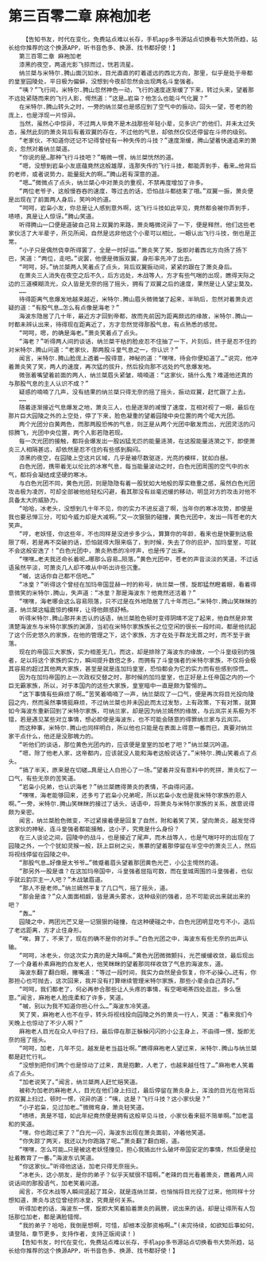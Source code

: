 # 第三百零二章 麻袍加老
        【告知书友，时代在变化，免费站点难以长存，手机app多书源站点切换看书大势所趋，站长给你推荐的这个换源APP，听书音色多、换源、找书都好使！】
       第三百零二章 麻袍加老
       漆黑的夜空，两道光影飞掠而过，恍若流星。
       纳兰桀与米特尔.腾山面沉如水，目光直直的盯着遥远的西北方向，那里，似乎是处于帝都的皇室园陵处，平日极为偏僻，没想到今夜却忽然会出现两名斗皇强者。
       “咦？”飞行间，米特尔.腾山忽然神色一动，飞行的速度逐渐缓了下来，转过头来，望着那不远处紧随而来的飞行人影，愕然道：“这是…岩枭？他怎么也能斗气化翼？”
       在米特尔.腾山转头之时，一旁的纳兰桀也是感应到了空气中的振动，回头一望，苍老的脸庞上，也是浮现一片惊异。
       当然，虽然心中惊异，不过两人毕竟不是木战那些年轻小辈，见多识广的他们，并未太过失态，虽然此刻的萧炎背后有着双翼的存在，不过他的气息，却依然仅仅还停留在斗师的级别。
       “老家伙，不知道你还记不记得曾经有一种失传的斗技？”速度渐缓，腾山望着快速追来的萧炎，忽然对着纳兰桀道。
       “你说的是…那种飞行斗技吧？”略微一愣，纳兰桀恍然的道。
       “嗯，没想到岩枭小友底蕴竟然这般雄厚，连那失传的飞行斗技，都能弄到手，看来…他背后的老师，或者说势力，能量挺大的啊…”腾山若有深意的道。
       “嗯…”微微点了点头，纳兰桀心中对萧炎的重视，不禁再度增加了许多。
       “两位老爷子，这般慢吞吞的速度，等过去的话，恐怕战斗都结束了哦。”双翼一振，萧炎便是出现在了前面两人身后，笑吟吟的道。
       “呵呵，岩枭小友，你总是让人感到意外啊，这飞行斗技如此罕见，竟然都会被你弄到手，啧啧，真是让人惊讶。”腾山笑道。
       听得腾山一口便是道破自己背上双翼的来路，萧炎略微诧异了一下，便是释然，他们这些老家伙活了大半辈子，所见所闻，自然是远非他这个小辈可以相比，一眼认出飞行斗技，倒也是正常。
       “小子只是偶然侥幸所得罢了，全是一时好运。”萧炎笑了笑，旋即对着西北方向扬了扬下巴，笑道：“两位，走吧。”说罢，他便是微振双翼，身形率先冲了出去。
       “呵呵，好。”纳兰桀两人笑着点了点头，背后双翼振动间，紧紧的跟在了萧炎身后。
       在萧炎三人消失在夜空之后不久，后方远处，木战等人，方才有些气喘的出现，瞧得天际之边的三道模糊流光，众人皆是无奈的摇了摇头，拥有了双翼之后的速度，果然是让人望尘莫及。
       ……
       待得距离气息爆发地越来越近，米特尔.腾山眉头微微皱了起来，半晌后，忽然对着萧炎迟疑的道：“有股气息…怎么有点像是海老？”
       海波东隐居了几十年，最近方才回到帝都，故而先前因为距离颇远的缘故，米特尔.腾山一时都未辨认出来，待得现在距离近了，方才忽然觉得那股气息，有点熟悉的感觉。
       “呵呵，嗯，的确是海老。”萧炎笑着点了点头。
       “海老？”听得两人间的谈话，纳兰桀干枯的脸皮忍不住抽了一下，片刻后，终于是忍不住的对米特尔.腾山问道：“老家伙，那两股斗皇气息之一，你认识？”
       闻言，米特尔.腾山脸庞上透着一股得意，神秘的道：“嘿嘿，待会你便知道了…”说完，他冲着萧炎笑了笑，两人的速度，再次猛的拔升，然后投向那不远处的气息爆发地。
       微张着嘴望着前面的两人，纳兰桀眉头紧皱，喃喃道：“这家伙，搞什么鬼？难道他还真的与那股气息的主人认识不成？”
       疑惑的喃喃了几声，没有结果的纳兰桀只得无奈的摇了摇头，振动双翼，赶忙跟了上去。
       ……
       随着逐渐接近气息爆发之地，萧炎三人，也是逐渐的减慢了速度，互相对视了一眼，最后在那片巨大园陵之外的上空处，停了下来，脸色凝重的望着园陵中央位置的两个喏大光团。
       两个光团分白黄两色，而那两股恐怖的气息，则正是从两个光团中散发而出，光团灵活的闪掠腾飞，光团中央位置，两个人影若隐若现。
       每一次光团的接触，都将会爆发出一股凶猛无匹的能量涟漪，在这股能量涟漪之下，即使萧炎三人相隔甚远，却依然是忍不住的有些感到胸闷。
       漆黑的夜空，在园陵上空这片区域，几乎是被尽数驱逐，光亮的模样，犹如白昼。
       白色光团，携带着无以伦比的冰寒气息，每当能量波动之时，白色光团周围的空气中的水气，都将会凝结成坚硬的寒冰。
       与白色光团不同，黄色光团，则是隐隐有着一股犹如大地般的厚实稳重之感，虽然白色光团攻击极为凌厉，可却全部被他给轻松闪避，看其那没有丝毫迟缓的移动，明显对方的攻击对他不具备太大的威胁力。
       “哈哈，冰老头，没想到几十年不见，你的实力不进反退了啊，当年你的寒冰攻势，即使是我也要忌惮三分，可如今威力却是大减啊。”又一次狠狠的碰撞，黄色光团中，发出一阵苍老的大笑声。
       “哼，老妖怪，你这些年，不也同样是没进步多少么，算算你的年龄，看来也是快要到达极限了啊，若是再不突破的话，恐怕就得大限来临了，到时候，失去了你的庇护，加玛皇室，可就不会这般安逸了！”白色光团中，萧炎熟悉的冷哼声，也是传了出来。
       “嘿嘿…老夫我还命长着呢…哪那么容易…陨落。”黄色光团中，苍老的声音淡淡的笑道，不过话语虽然平淡，可萧炎几人却不难从中听出许些沉重。
       “嘁，这话你自己都不信吧…”
       “冰皇？”听得这个曾经在加玛帝国显赫一时的称号，纳兰桀一愣，旋即猛然瞪着眼，看着得意微笑的米特尔.腾山，失声道：“冰皇？那是海波东？他竟然还活着？”
       “嘿嘿，海老哪会这么容易陨落，只不过是在外地隐居了几十年而已。”米特尔.腾山笑眯眯的道，纳兰桀这幅震惊的模样，让得他颇感舒畅。
       听得米特尔.腾山那并未否认的话语，纳兰桀脸色顿时变得阴晴不定了起来，他自然是非常清楚海波东与米特尔家族的渊源，当初在米特尔家族族长之位空闲的很长一段时间，都是他抗起了这个历史悠久的家族，在他的管理之下，这个家族，方才在处于群龙无首之时，而不至于衰落。
       现在的帝国三大家族，实力相差无几，而这，却是排除了海波东的缘故，一个斗皇级别的强者，足以将这个家族的实力，瞬间提升数倍之多，而拥有了斗皇强者的米特尔家族，不仅将会极其容易的超过其他两大家族，甚至是就是连加玛皇室，恐怕都会为它的实力而有些感到惊慌…
       因为在加玛帝国的上一次政权交替之时，那时候的加玛皇室，也正好是上任帝国之内的一个巨无霸家族，所以，对于本国内的这些大家族，皇室暗中一直是颇为警惕的…
       “这下事情有些麻烦了啊…”苦笑着喃喃了一声，纳兰桀叹了一口气，便是再次将目光投向陵园之内，然而虽然事情挺麻烦，不过纳兰桀也并未因此而太过发愁，上有政策，下有对策，就算如今海波东重新回到了米特尔家族，可纳兰家，却是因为纳兰嫣然的缘故，与云岚宗关系极为不错，若是遇见某些对立事情，想必即使是海波东，也不可能会随意的得罪纳兰家与云岚宗。
       而这种事，米特尔.腾山也同样明白，所以他也只能是在表面上得意一番而已，真要对纳兰家干点什么，他还是没那魄力的。
       “听他们的谈话，那位黄色光团内的，应该便是皇室的加老了吧？”纳兰桀沉吟道。
       “嗯，除了他老人家，这帝都内，应该就没人能和海老这般说话了。”米特尔.腾山笑着点了点头。
       “搞了半天，原来是在切磋…真是让人白担心了一场。”望着并没有意料中的死拼，萧炎松了一口气，有些无奈的苦笑道。
       “岩枭小兄弟，也认识海老？”纳兰桀瞧得萧炎的表情，不由得问道。
       “嘿嘿，海老能够回来，还多亏了岩枭小兄弟呢，所以岩枭小友也是我米特尔家族的恩人啊。”一旁，米特尔.腾山笑眯眯的接过了话头，话语中，将萧炎与米特尔家族的关系，故意说得颇为亲密。
       闻言，纳兰桀脸色微变，不过紧接着便是回复了自然，附和着笑了笑，望向萧炎，越发觉得这家伙的神秘，连斗皇强者都能接触，这小子，究竟是什么身份？
       在三人谈论之间，园陵中的战斗，也是接近了尾声，而木战等人，也是气喘吁吁的出现在了园陵之外，一个个犹如灵猴一般，跃上巨树之尖，羡慕的望着那停留在半空中的萧炎三人，然后将视线停留在园陵之中。
       “那股气息…好像是太爷爷…”微蹙着眉头望着那团黄色光芒，小公主愕然的道。
       “那另外一股是谁？在这加玛帝国中，斗皇强者屈指可数，而在皇城周围的斗皇强者，也似乎就云韵宗主一人吧？”木战皱眉道。
       “那人不是老师…”纳兰嫣然平复了几口气，摇了摇头，道。
       “那会是谁？”众人面面相觑，皆是满头雾水，这种级别的强者，总不可能说出来就出来的吧？
       “轰…”
       园陵之中，两团光芒又是一记狠狠的碰撞，在这种硬碰之中，白色光团明显吃亏不小，退后了老远距离，方才止住身形。
       “唉，算了，不来了，现在的确不是你的对手…”白色光团之中，海波东有些无奈的出声认输。
       “呵呵，冰老头，你这次实力真的是大降啊…”黄色光团微微颤抖，光芒缓缓收敛，最后现出了一个身着朴素麻袍的白发老人，他笑眯眯的望着那同样收敛了气息的海波东，道。
       海波东翻了翻白眼，撇嘴道：“等过一段时间，我实力自然是会恢复，你不必操心…还有，你那担心也可抛去，这次回来，我并没有打算继续管理米特尔家族，那些小辈会自己弄好。”
       “呵呵，我们都老了，何必再参合那些让人头疼的事情，有空喝喝茶四处逛逛，多么惬意。”闻言，麻袍老人脸庞柔和了许多，笑道。
       “嘁，别以为我不知道你担心什么…”海波东冷笑道。
       笑了笑，麻袍老人也不在乎，转头将视线投向园陵之外的萧炎一行人，笑道：“看来我们今天晚上也惊动了不少人啊？”
       麻袍老人目光在众人中扫了扫，最后停在那正躲躲闪闪的小公主身上，不由得一愣，旋即无奈的摇了摇头。
       “呵呵，加老，几年不见，越发是老当益壮啊。”瞧得麻袍老人望过来，米特尔.腾山与纳兰桀都是赶忙行礼。
       “没想到把你们两个也是惊动了过来，真是抱歉，人老了，也越来越任性了…”麻袍老人笑着点了点头。
       “加老说笑了。”闻言，纳兰桀两人赶忙赔笑道。
       被称为加老的麻袍老人，目光在他们身上扫过，最后停留在萧炎身上，浑浊的目光在他背后的双翼上扫过，顿时一愣，诧异的道：“咦，这是？飞行斗技？这小家伙是？”
       “小子岩枭，见过加老…”微微弯身，萧炎轻笑道。
       “啧啧，真是不错，如此年纪竟然便是拥有这般罕见斗技，小家伙看来挺不简单啊。”加老温和的笑道。
       “嘿，你也跑过来了？”白光一闪，海波东出现在萧炎面前，冲着他笑道。
       “你失踪了两天，我还以为你跑路了呢…”萧炎翻了翻白眼，道。
       “嘿嘿，怎么可能…只是被这老妖怪撞见，担心我搞出什么破坏帝国安定的事情，然后便是拉扯着教育了一番。”海波东讥笑道。
       “你这家伙…”听得他这话，加老只得无奈摇头。
       “冰老头，这小朋友，是你的弟子？似乎天赋很不错啊。”老辣的目光看着萧炎，瞧着两人间说话间的那股语气，加老笑着问道。
       闻言，不仅木战等人瞬间竖起了耳朵，就是连纳兰桀，也悄悄将目光投了过来，他同样十分想知道，萧炎与这位曾经的冰皇，究竟是何关系。
       听得加老的话，海波东一愣，旋即大笑着拍着萧炎的肩膀，说出来的话，却是让得所有人包括那位加老，都是满脸错愕。
       “我的弟子？哈哈，我倒是想啊，可惜，却根本没那资格啊…”(未完待续，如欲知后事如何，请登陆，章节更多，支持作者，支持正版阅读！)
       【告知书友，时代在变化，免费站点难以长存，手机app多书源站点切换看书大势所趋，站长给你推荐的这个换源APP，听书音色多、换源、找书都好使！】